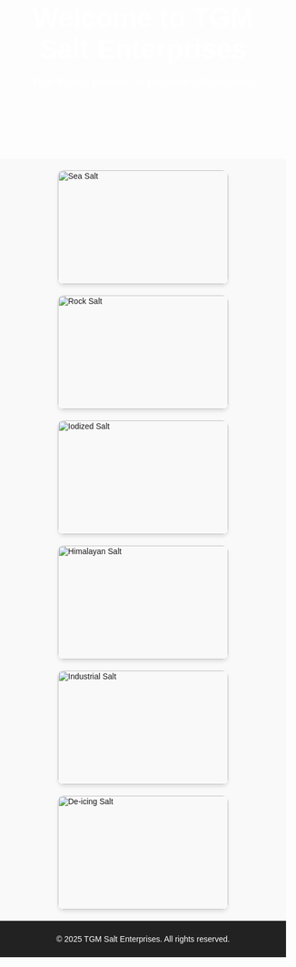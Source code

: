 <!DOCTYPE html>
<html lang="en">
<head>
  <meta charset="UTF-8">
  <meta name="viewport" content="width=device-width, initial-scale=1.0">
  <meta property="og:title" content="TGM Salt Enterprises | Premium Salt Solutions & Competitive Pricing">
  <meta property="og:description" content="Explore TGM Salt Enterprises for unparalleled salt solutions, competitive pricing, and excellent customer reviews. Contact us today for premium salt products tailored to your needs.">
  <meta property="og:image" content="https://example.com/salt-banner.jpg">
  <meta name="twitter:title" content="TGM Salt Enterprises | Premium Salt Solutions & Competitive Pricing">
  <meta name="twitter:description" content="Explore TGM Salt Enterprises for unparalleled salt solutions, competitive pricing, and excellent customer reviews.">
  <meta name="twitter:image" content="https://example.com/salt-banner.jpg">
  <title>TGM Salt Enterprises</title>
  <style>
    body {
      font-family: Arial, sans-serif;
      margin: 0;
      padding: 0;
    }
    header {
      background: url('https://example.com/salt-banner.jpg') no-repeat center center/cover;
      color: white;
      text-align: center;
      padding: 50px 20px;
    }
    header h1 {
      font-size: 3rem;
      margin: 0;
    }
    header p {
      font-size: 1.2rem;
    }
    .gallery {
      display: flex;
      flex-wrap: wrap;
      gap: 20px;
      padding: 20px;
      justify-content: center;
      background-color: #f9f9f9;
    }
    .gallery img {
      width: 300px;
      height: 200px;
      object-fit: cover;
      border-radius: 10px;
      box-shadow: 0 4px 6px rgba(0, 0, 0, 0.1);
    }
    footer {
      text-align: center;
      background-color: #222;
      color: white;
      padding: 10px;
    }
  </style>
</head>
<body>
  <header>
    <h1>Welcome to TGM Salt Enterprises</h1>
    <p>Your trusted provider of premium salt products</p>
  </header>
  <section class="gallery">
    <img src="https://example.com/sea-salt.jpg" alt="Sea Salt">
    <img src="https://example.com/rock-salt.jpg" alt="Rock Salt">
    <img src="https://example.com/iodized-salt.jpg" alt="Iodized Salt">
    <img src="https://example.com/himalayan-salt.jpg" alt="Himalayan Salt">
    <img src="https://example.com/industrial-salt.jpg" alt="Industrial Salt">
    <img src="https://example.com/deicing-salt.jpg" alt="De-icing Salt">
  </section>
  <footer>
    <p>&copy; 2025 TGM Salt Enterprises. All rights reserved.</p>
  </footer>
</body>
</html>


